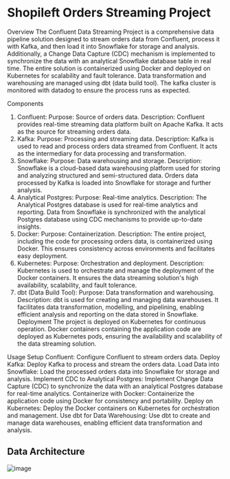 # Shopileft Orders Streaming Project
Overview
The Confluent Data Streaming Project is a comprehensive data pipeline solution designed to stream orders data from Confluent, process it with Kafka, and then load it into Snowflake for storage and analysis. Additionally, a Change Data Capture (CDC) mechanism is implemented to synchronize the data with an analytical Snowflake database table in real time. The entire solution is containerized using Docker and deployed on Kubernetes for scalability and fault tolerance. Data transformation and warehousing are managed using dbt (data build tool). The kafka cluster is monitored with datadog to ensure the process runs as expected. 

Components
1. Confluent:
Purpose: Source of orders data.
Description: Confluent provides real-time streaming data platform built on Apache Kafka. It acts as the source for streaming orders data.
2. Kafka:
Purpose: Processing and streaming data.
Description: Kafka is used to read and process orders data streamed from Confluent. It acts as the intermediary for data processing and transformation.
3. Snowflake:
Purpose: Data warehousing and storage.
Description: Snowflake is a cloud-based data warehousing platform used for storing and analyzing structured and semi-structured data. Orders data processed by Kafka is loaded into Snowflake for storage and further analysis.
4. Analytical Postgres:
Purpose: Real-time analytics.
Description: The Analytical Postgres database is used for real-time analytics and reporting. Data from Snowflake is synchronized with the analytical Postgres database using CDC mechanisms to provide up-to-date insights.
5. Docker:
Purpose: Containerization.
Description: The entire project, including the code for processing orders data, is containerized using Docker. This ensures consistency across environments and facilitates easy deployment.
6. Kubernetes:
Purpose: Orchestration and deployment.
Description: Kubernetes is used to orchestrate and manage the deployment of the Docker containers. It ensures the data streaming solution's high availability, scalability, and fault tolerance.
7. dbt (Data Build Tool):
Purpose: Data transformation and warehousing.
Description: dbt is used for creating and managing data warehouses. It facilitates data transformation, modelling, and pipelining, enabling efficient analysis and reporting on the data stored in Snowflake.
Deployment
The project is deployed on Kubernetes for continuous operation. Docker containers containing the application code are deployed as Kubernetes pods, ensuring the availability and scalability of the data streaming solution.

Usage
Setup Confluent: Configure Confluent to stream orders data.
Deploy Kafka: Deploy Kafka to process and stream the orders data.
Load Data into Snowflake: Load the processed orders data into Snowflake for storage and analysis.
Implement CDC to Analytical Postgres: Implement Change Data Capture (CDC) to synchronize the data with an analytical Postgres database for real-time analytics.
Containerize with Docker: Containerize the application code using Docker for consistency and portability.
Deploy on Kubernetes: Deploy the Docker containers on Kubernetes for orchestration and management.
Use dbt for Data Warehousing: Use dbt to create and manage data warehouses, enabling efficient data transformation and analysis.

## Data Architecture 
![image](https://github.com/Idowuilekura/orders_confluent_streaming_project/assets/38056084/c33b26db-3245-431a-9f73-76ed4806888d)

